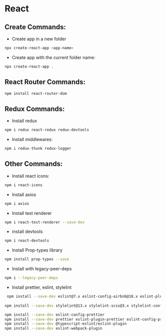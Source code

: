 <!-- Tags :React:Commands: -->

# React

## Create Commands:

- Create app in a new folder
```bash
npx create-react-app <app-name>
```

- Create app with the current folder name:
```bash
npx create-react-app .
```

## React Router Commands:

```bash
npm install react-router-dom
```
## Redux Commands:

- Install redux
```bash
npm i redux react-redux redux-devtools
```

- Install middlewares:
```bash
npm i redux-thunk redux-logger
```

## Other Commands:

- Install react icons:
```bash
npm i react-icons
```

- Install axios
```bash
npm i axios
```

- Install test renderer
```bash
npm i react-test-renderer --save-dev
```

- install devtools
```bash
npm i react-devtools
```

- Install Prop-types library
```bash
npm install prop-types --save
```

- Install with legacy-peer-deps
```bash
npm i --legacy-peer-deps
```
- Install prettier, eslint, stylelint
```bash
 npm install --save-dev eslint@7.x eslint-config-airbnb@18.x eslint-plugin-import@2.x eslint-plugin-jsx-a11y@6.x eslint-plugin-react@7.x eslint-plugin-react-hooks@4.x @babel/eslint-parser@7.x @babel/core@7.x  @babel/plugin-syntax-jsx@7.x  @babel/preset-react@7.x @babel/preset-react@7.x
 
npm install --save-dev stylelint@13.x stylelint-scss@3.x stylelint-config-standard@21.x stylelint-csstree-validator@1.x

npm install --save-dev eslint-config-prettier
npm install --save-dev prettier eslint-plugin-prettier eslint-config-prettier
npm install --save-dev @typescript-eslint/eslint-plugin
npm install --save-dev eslint-webpack-plugin
```
